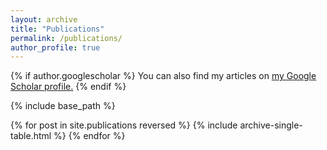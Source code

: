 ```yaml
---
layout: archive
title: "Publications"
permalink: /publications/
author_profile: true
---
```


{% if author.googlescholar %}
  You can also find my articles on <u><a href="{{author.googlescholar}}">my Google Scholar profile</a>.</u>
{% endif %}

{% include base_path %}

<table cellspacing="0" cellpadding="0" width="100%" style="border: none; font-size: $type-size-4;">
  {% for post in site.publications reversed %}
      {% include archive-single-table.html %}
  {% endfor %}
</table>
